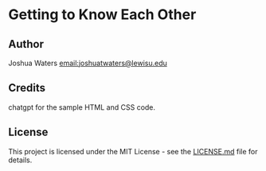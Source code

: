 # Getting to Know Each Other

## Author
Joshua Waters [email:joshuatwaters@lewisu.edu](mailto:joshuatwaters@lewisu.edu)

## Credits
chatgpt for the sample HTML and CSS code.

## License
This project is licensed under the MIT License - see the [LICENSE.md](LICENSE) file for details.


